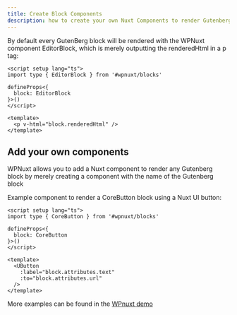 ```yaml
---
title: Create Block Components
description: how to create your own Nuxt Components to render Gutenberg Blocks
---
```


By default every GutenBerg block will be rendered with the WPNuxt component EditorBlock, which is merely outputting the renderedHtml in a p tag:

``` vue
<script setup lang="ts">
import type { EditorBlock } from '#wpnuxt/blocks'

defineProps<{
  block: EditorBlock
}>()
</script>

<template>
  <p v-html="block.renderedHtml" />
</template>
```

## Add your own components

WPNuxt allows you to add a Nuxt component to render any Gutenberg block by merely creating a component with the name of the Gutenberg block

Example component to render a CoreButton block using a Nuxt UI button:
``` vue
<script setup lang="ts">
import type { CoreButton } from '#wpnuxt/blocks'

defineProps<{
  block: CoreButton
}>()
</script>

<template>
  <UButton
    :label="block.attributes.text"
    :to="block.attributes.url"
  />
</template>
```

More examples can be found in the [WPnuxt demo](https://github.com/vernaillen/wpnuxt-demo/tree/main/app/components/blocks)
